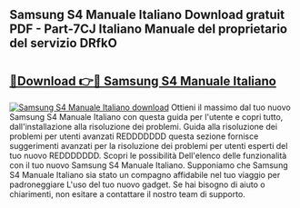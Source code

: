 ## Samsung S4 Manuale Italiano Download gratuit PDF - Part-7CJ Italiano Manuale del proprietario del servizio DRfkO

# <h2><a href="http://dfgk95.blite.top/?on=Samsung+S4+Manuale+Italiano">🔗Download 👉🔴 Samsung S4 Manuale Italiano</a></h2>

[![Samsung S4 Manuale Italiano download](https://i.imgur.com/lujVjoI.png)](http://dfgk95.blite.top/?on=Samsung+S4+Manuale+Italiano)
Ottieni il massimo dal tuo nuovo Samsung S4 Manuale Italiano con questa guida per l'utente e copri tutto, dall'installazione alla risoluzione dei problemi. Guida alla risoluzione dei problemi per utenti avanzati REDDDDDDD questa sezione fornisce suggerimenti avanzati per la risoluzione dei problemi per utenti esperti del tuo nuovo REDDDDDDD. Scopri le possibilità Dell'elenco delle funzionalità con il tuo nuovo Samsung S4 Manuale Italiano. Supponiamo che Samsung S4 Manuale Italiano sia stato un compagno affidabile nel tuo viaggio per padroneggiare L'uso del tuo nuovo gadget. Se hai bisogno di aiuto o chiarimenti, non esitare a contattare il nostro team di supporto.
